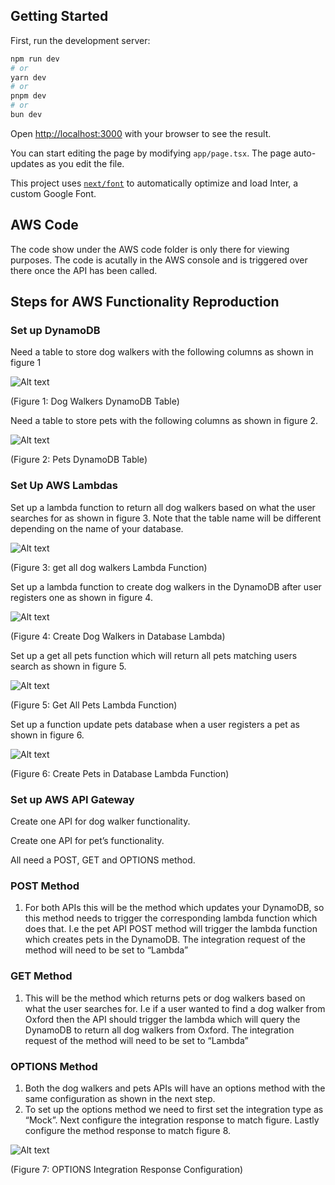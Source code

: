 ## Getting Started

First, run the development server:

```bash
npm run dev
# or
yarn dev
# or
pnpm dev
# or
bun dev
```

Open [http://localhost:3000](http://localhost:3000) with your browser to see the result.

You can start editing the page by modifying `app/page.tsx`. The page auto-updates as you edit the file.

This project uses [`next/font`](https://nextjs.org/docs/basic-features/font-optimization) to automatically optimize and load Inter, a custom Google Font.

## AWS Code
The code show under the AWS code folder is only there for viewing purposes. The code is acutally in the AWS console and is triggered over there once the API has been called.

## Steps for AWS Functionality Reproduction 


### Set up DynamoDB
Need a table to store dog walkers with the following columns as shown in figure 1

![Alt text](images/figure1.png)

(Figure 1: Dog Walkers DynamoDB Table)

Need a table to store pets with the following columns as shown in figure 2.

![Alt text](images/figure2.png)

(Figure 2: Pets DynamoDB Table)


### Set Up AWS Lambdas

Set up a lambda function to return all dog walkers based on what the user searches for as shown in figure 3. Note that the table name will be different depending on the name of your database.

![Alt text](images/figure3.png)
 
(Figure 3: get all dog walkers Lambda Function)


Set up a lambda function to create dog walkers in the DynamoDB after user registers one as shown in figure 4.  

![Alt text](images/figure4.png)

(Figure 4: Create Dog Walkers in Database Lambda)


Set up a get all pets function which will return all pets matching users search as shown in figure 5.

![Alt text](images/figure5.png)
 
(Figure 5: Get All Pets Lambda Function)


Set up a function update pets database when a user registers a pet as shown in figure 6.

![Alt text](images/figure6.png)
 
(Figure 6: Create Pets in Database Lambda Function)


### Set up AWS API Gateway

Create one API for dog walker functionality. 

Create one API for pet’s functionality.

All need a POST, GET and OPTIONS method.

### POST Method

1.	For both APIs this will be the method which updates your DynamoDB, so this method needs to trigger the corresponding lambda function which does that. I.e the pet API POST method will trigger the lambda function which creates pets in the DynamoDB. The integration request of the method will need to be set to “Lambda”

   
### GET Method

1.	This will be the method which returns pets or dog walkers based on what the user searches for. I.e if a user wanted to find a dog walker from Oxford then the API should trigger the lambda which will query the DynamoDB to return all dog walkers from Oxford. The integration request of the method will need to be set to “Lambda”


### OPTIONS Method

1.	Both the dog walkers and pets APIs will have an options method with the same configuration as shown in the next step.
2.	To set up the options method we need to first set the integration type as “Mock”. Next configure the integration response to match figure. Lastly configure the method response to match figure 8.

![Alt text](images/figure7.png)
 
(Figure 7: OPTIONS Integration Response Configuration)


